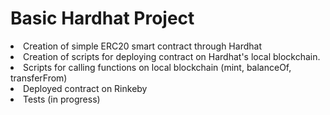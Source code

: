 # Basic Hardhat Project

<li>Creation of simple ERC20 smart contract through Hardhat
<li>Creation of scripts for deploying contract on Hardhat's local blockchain.
<li>Scripts for calling functions on local blockchain (mint, balanceOf, transferFrom)
<li>Deployed contract on Rinkeby
<li>Tests (in progress)
